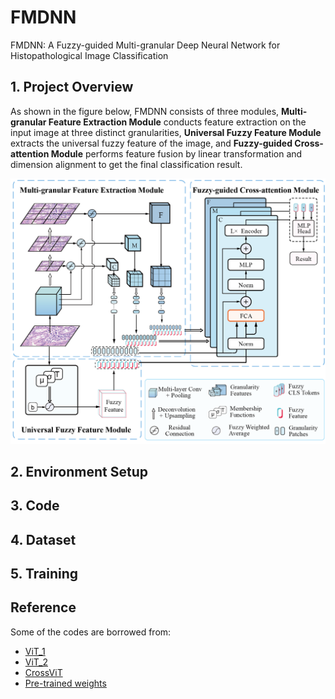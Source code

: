 # FMDNN
FMDNN: A Fuzzy-guided Multi-granular Deep Neural Network for Histopathological Image Classification

## 1. Project Overview

As shown in the figure below, FMDNN consists of three modules, **Multi-granular Feature Extraction Module** conducts feature extraction on the input image at three distinct granularities, **Universal Fuzzy Feature Module** extracts the universal fuzzy feature of the image, and **Fuzzy-guided Cross-attention Module** performs feature fusion by linear transformation and dimension alignment to get the final classification result.

![image](https://github.com/Choutyear/FMDNN/blob/main/Figs/Fig1.png)


## 2. Environment Setup

## 3. Code

## 4. Dataset

## 5. Training

## Reference

Some of the codes are borrowed from:
* [ViT_1](https://github.com/huggingface/pytorch-image-models/blob/main/timm/models/vision_transformer.py)
* [ViT_2](https://github.com/WZMIAOMIAO/deep-learning-for-image-processing/tree/master/pytorch_classification/vision_transformer)
* [CrossViT](https://github.com/IBM/CrossViT)
* [Pre-trained weights]()
